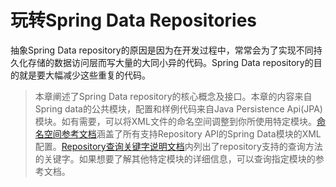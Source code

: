 # 玩转Spring Data Repositories
抽象Spring Data repository的原因是因为在开发过程中，常常会为了实现不同持久化存储的数据访问层而写大量的大同小异的代码。Spring Data repository的目的就是要大幅减少这些重复的代码。

>本章阐述了Spring Data repository的核心概念及接口。本章的内容来自Spring data的公共模块，配置和样例代码来自Java Persistence Api(JPA)模块。如有需要，可以将XML文件的命名空间调整到你所使用特定模块。[命名空间参考文档](../6/6.1.md)涵盖了所有支持Repository API的Spring Data模块的XML配置。[Repository查询关键字说明文档](../6/6.3.md)内列出了repository支持的查询方法的关键字。如果想要了解其他特定模块的详细信息，可以查询指定模块的参考文档。